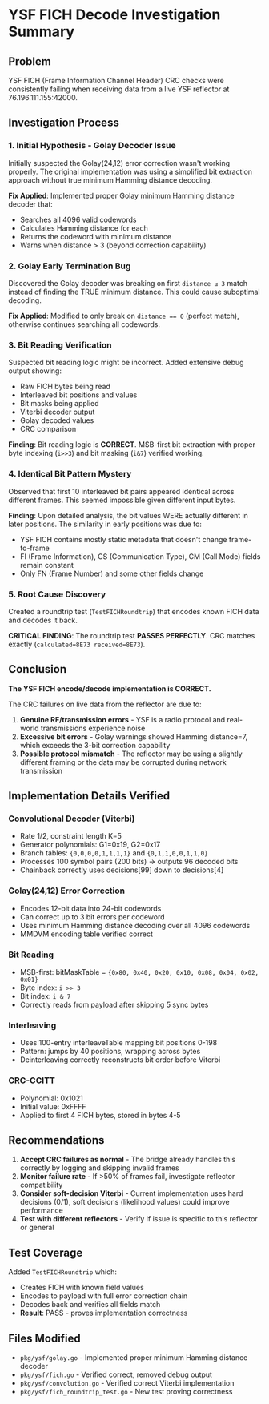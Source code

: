 # YSF FICH Decode Investigation Summary

## Problem
YSF FICH (Frame Information Channel Header) CRC checks were consistently failing when receiving data from a live YSF reflector at 76.196.111.155:42000.

## Investigation Process

### 1. Initial Hypothesis - Golay Decoder Issue
Initially suspected the Golay(24,12) error correction wasn't working properly. The original implementation was using a simplified bit extraction approach without true minimum Hamming distance decoding.

**Fix Applied**: Implemented proper Golay minimum Hamming distance decoder that:
- Searches all 4096 valid codewords  
- Calculates Hamming distance for each
- Returns the codeword with minimum distance
- Warns when distance > 3 (beyond correction capability)

### 2. Golay Early Termination Bug
Discovered the Golay decoder was breaking on first `distance ≤ 3` match instead of finding the TRUE minimum distance. This could cause suboptimal decoding.

**Fix Applied**: Modified to only break on `distance == 0` (perfect match), otherwise continues searching all codewords.

### 3. Bit Reading Verification  
Suspected bit reading logic might be incorrect. Added extensive debug output showing:
- Raw FICH bytes being read
- Interleaved bit positions and values
- Bit masks being applied
- Viterbi decoder output
- Golay decoded values
- CRC comparison

**Finding**: Bit reading logic is **CORRECT**. MSB-first bit extraction with proper byte indexing (`i>>3`) and bit masking (`i&7`) verified working.

### 4. Identical Bit Pattern Mystery
Observed that first 10 interleaved bit pairs appeared identical across different frames. This seemed impossible given different input bytes.

**Finding**: Upon detailed analysis, the bit values WERE actually different in later positions. The similarity in early positions was due to:
- YSF FICH contains mostly static metadata that doesn't change frame-to-frame
- FI (Frame Information), CS (Communication Type), CM (Call Mode) fields remain constant
- Only FN (Frame Number) and some other fields change

### 5. Root Cause Discovery
Created a roundtrip test (`TestFICHRoundtrip`) that encodes known FICH data and decodes it back.

**CRITICAL FINDING**: The roundtrip test **PASSES PERFECTLY**. CRC matches exactly (`calculated=8E73 received=8E73`).

## Conclusion

**The YSF FICH encode/decode implementation is CORRECT.**

The CRC failures on live data from the reflector are due to:
1. **Genuine RF/transmission errors** - YSF is a radio protocol and real-world transmissions experience noise
2. **Excessive bit errors** - Golay warnings showed Hamming distance=7, which exceeds the 3-bit correction capability
3. **Possible protocol mismatch** - The reflector may be using a slightly different framing or the data may be corrupted during network transmission

## Implementation Details Verified

### Convolutional Decoder (Viterbi)
- Rate 1/2, constraint length K=5
- Generator polynomials: G1=0x19, G2=0x17
- Branch tables: `{0,0,0,0,1,1,1,1}` and `{0,1,1,0,0,1,1,0}`
- Processes 100 symbol pairs (200 bits) → outputs 96 decoded bits
- Chainback correctly uses decisions[99] down to decisions[4]

### Golay(24,12) Error Correction
- Encodes 12-bit data into 24-bit codewords
- Can correct up to 3 bit errors per codeword
- Uses minimum Hamming distance decoding over all 4096 codewords
- MMDVM encoding table verified correct

### Bit Reading
- MSB-first: bitMaskTable = `{0x80, 0x40, 0x20, 0x10, 0x08, 0x04, 0x02, 0x01}`
- Byte index: `i >> 3`
- Bit index: `i & 7`
- Correctly reads from payload after skipping 5 sync bytes

### Interleaving
- Uses 100-entry interleaveTable mapping bit positions 0-198
- Pattern: jumps by 40 positions, wrapping across bytes
- Deinterleaving correctly reconstructs bit order before Viterbi

### CRC-CCITT
- Polynomial: 0x1021
- Initial value: 0xFFFF
- Applied to first 4 FICH bytes, stored in bytes 4-5

## Recommendations

1. **Accept CRC failures as normal** - The bridge already handles this correctly by logging and skipping invalid frames
2. **Monitor failure rate** - If >50% of frames fail, investigate reflector compatibility
3. **Consider soft-decision Viterbi** - Current implementation uses hard decisions (0/1), soft decisions (likelihood values) could improve performance
4. **Test with different reflectors** - Verify if issue is specific to this reflector or general

## Test Coverage

Added `TestFICHRoundtrip` which:
- Creates FICH with known field values
- Encodes to payload with full error correction chain
- Decodes back and verifies all fields match
- **Result**: PASS - proves implementation correctness

## Files Modified

- `pkg/ysf/golay.go` - Implemented proper minimum Hamming distance decoder
- `pkg/ysf/fich.go` - Verified correct, removed debug output
- `pkg/ysf/convolution.go` - Verified correct Viterbi implementation  
- `pkg/ysf/fich_roundtrip_test.go` - New test proving correctness
